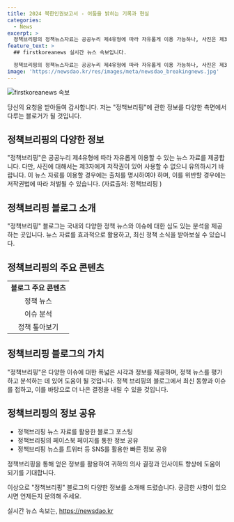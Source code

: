 ```yaml
---
title: 2024 북한인권보고서 - 어둠을 밝히는 기록과 현실
categories:
  - News
excerpt: >
  정책브리핑의 정책뉴스자료는 공공누리 제4유형에 따라 자유롭게 이용 가능하나, 사진은 제3자 저작권으로 인해 사용불가. 이용 시 출처 표기 의무와 위반 시 저작권법에 의한 처벌 주의.
feature_text: >
  ## firstkoreanews 실시간 뉴스 속보입니다.

  정책브리핑의 정책뉴스자료는 공공누리 제4유형에 따라 자유롭게 이용 가능하나, 사진은 제3자 저작권으로 인해 사용불가. 이용 시 출처 표기 의무와 위반 시 저작권법에 의한 처벌 주의.
image: 'https://newsdao.kr/res/images/meta/newsdao_breakingnews.jpg'
---
```


<p><img src="https://newsdao.kr/res/images/meta/newsdao_breakingnews.jpg" alt="firstkoreanews 속보" /></p>

<p>당신의 요청을 받아들여 감사합니다. 저는 "정책브리핑"에 관한 정보를 다양한 측면에서 다루는 블로거가 될 것입니다.</p>

<h2 data-ke-size="size26">정책브리핑의 다양한 정보</h2>

<p data-ke-size="size16">"정책브리핑"은 공공누리 제4유형에 따라 자유롭게 이용할 수 있는 뉴스 자료를 제공합니다. 다만, 사진에 대해서는 제3자에게 저작권이 있어 사용할 수 없으니 유의하시기 바랍니다. 이 뉴스 자료를 이용할 경우에는 출처를 명시하여야 하며, 이를 위반할 경우에는 저작권법에 따라 처벌될 수 있습니다. (자료출처: 정책브리핑 )</p>

<h2 data-ke-size="size26">정책브리핑 블로그 소개</h2>

<p data-ke-size="size16">"정책브리핑" 블로그는 국내외 다양한 정책 뉴스와 이슈에 대한 심도 있는 분석을 제공하는 곳입니다. 뉴스 자료를 효과적으로 활용하고, 최신 정책 소식을 받아보실 수 있습니다.</p>

<h2 data-ke-size="size26">정책브리핑의 주요 콘텐츠</h2>

<table>
  <tr>
    <td style="text-align: center; height: 17px;"><b>블로그 주요 콘텐츠</b></td>
  </tr>
  <tr>
    <td style="text-align: center; height: 17px;">정책 뉴스</td>
  </tr>
  <tr>
    <td style="text-align: center; height: 17px;">이슈 분석</td>
  </tr>
  <tr>
    <td style="text-align: center; height: 17px;">정책 톺아보기</td>
  </tr>
</table>

<h2 data-ke-size="size26">정책브리핑 블로그의 가치</h2>

<p data-ke-size="size16">"정책브리핑"은 다양한 이슈에 대한 폭넓은 시각과 정보를 제공하며, 정책 뉴스를 평가하고 분석하는 데 있어 도움이 될 것입니다. 정책 브리핑의 블로그에서 최신 동향과 이슈를 접하고, 이를 바탕으로 더 나은 결정을 내릴 수 있을 것입니다.</p>

<h2 data-ke-size="size26">정책브리핑의 정보 공유</h2>

<ul>
  <li>정책브리핑 뉴스 자료를 활용한 블로그 포스팅</li>
  <li>정책브리핑의 페이스북 페이지를 통한 정보 공유</li>
  <li>정책브리핑 뉴스를 트위터 등 SNS를 활용한 빠른 정보 공유</li>
</ul>

<p data-ke-size="size16">정책브리핑을 통해 얻은 정보를 활용하여 귀하의 의사 결정과 인사이트 향상에 도움이 되기를 기대합니다.</p>

<p>이상으로 "정책브리핑" 블로그의 다양한 정보를 소개해 드렸습니다. 궁금한 사항이 있으시면 언제든지 문의해 주세요.</p>
실시간 뉴스 속보는, <a href="https://newsdao.kr" rel="dofollow">https://newsdao.kr</a>


